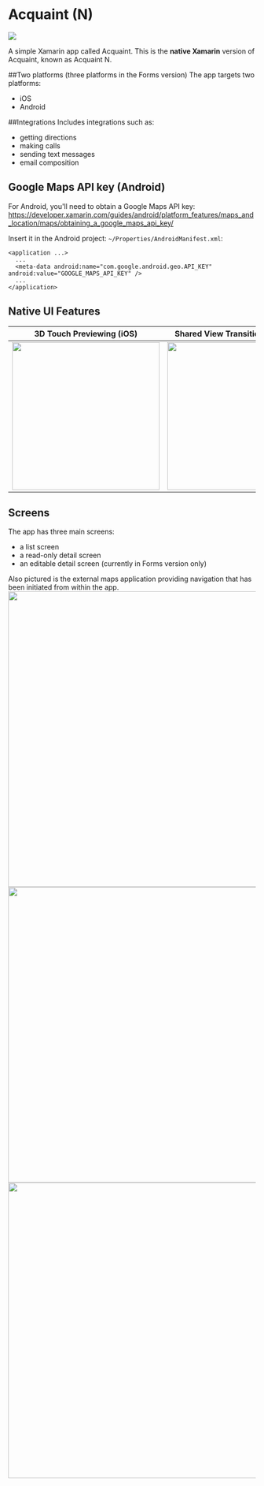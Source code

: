 # Acquaint (N)
<img src="https://github.com/xamarinhq/app-acquaint/blob/master/Screenshots/Acquaint_N_Screens.png" />

A simple Xamarin app called Acquaint. This is the __native Xamarin__ version of Acquaint, known as Acquaint N.

##Two platforms (three platforms in the Forms version)
The app targets two platforms:
* iOS
* Android

##Integrations
Includes integrations such as:
* getting directions
* making calls
* sending text messages
* email composition

## Google Maps API key (Android)
For Android, you'll need to obtain a Google Maps API key:
https://developer.xamarin.com/guides/android/platform_features/maps_and_location/maps/obtaining_a_google_maps_api_key/

Insert it in the Android project: `~/Properties/AndroidManifest.xml`:

    <application ...>
      ...
      <meta-data android:name="com.google.android.geo.API_KEY" android:value="GOOGLE_MAPS_API_KEY" />
      ...
    </application>

## Native UI Features
| 3D Touch Previewing (iOS) | Shared View Transitions (Android) |
| --- | --- |
| <img src="https://github.com/xamarinhq/app-acquaint/blob/master/Screenshots/Acquaint_N_3DTouch.gif" width="300" /> | <img src="https://github.com/xamarinhq/app-acquaint/blob/master/Screenshots/Acquaint_N_SharedViewTransitions.gif" width="300" /> |

## Screens

The app has three main screens:
* a list screen
* a read-only detail screen
* an editable detail screen (currently in Forms version only)

Also pictured is the external maps application providing navigation that has been initiated from within the app.
<img src="https://github.com/xamarinhq/app-acquaint/blob/master/Screenshots/Acquaint_N_ListPage.png" width="600" />
<img src="https://github.com/xamarinhq/app-acquaint/blob/master/Screenshots/Acquaint_N_DetailPage.png" width="600" />
<img src="https://github.com/xamarinhq/app-acquaint/blob/master/Screenshots/Acquaint_N_GetDirections.png" width="600" />
